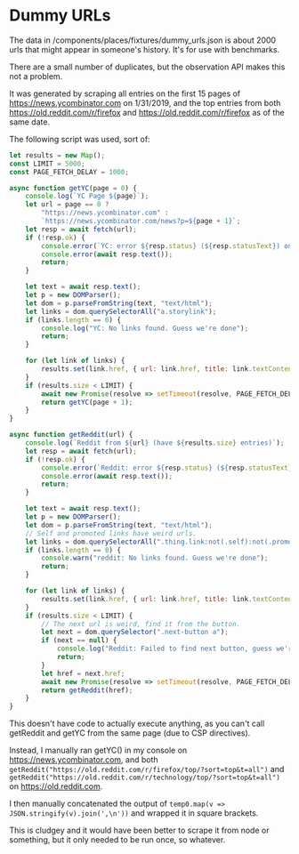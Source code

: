 # Dummy URLs

The data in /components/places/fixtures/dummy_urls.json is about 2000 urls that might appear in someone's history. It's for use with benchmarks.

There are a small number of duplicates, but the observation API makes this not a problem.

It was generated by scraping all entries on the first 15 pages of https://news.ycombinator.com on 1/31/2019, and the top entries from both https://old.reddit.com/r/firefox and https://old.reddit.com/r/firefox as of the same date.

The following script was used, sort of:

```js
let results = new Map();
const LIMIT = 5000;
const PAGE_FETCH_DELAY = 1000;

async function getYC(page = 0) {
    console.log(`YC Page ${page}`);
    let url = page == 0 ?
        "https://news.ycombinator.com" :
        `https://news.ycombinator.com/news?p=${page + 1}`;
    let resp = await fetch(url);
    if (!resp.ok) {
        console.error(`YC: error ${resp.status} (${resp.statusText}) on page ${page}.`, resp);
        console.error(await resp.text());
        return;
    }

    let text = await resp.text();
    let p = new DOMParser();
    let dom = p.parseFromString(text, "text/html");
    let links = dom.querySelectorAll("a.storylink");
    if (links.length == 0) {
        console.log("YC: No links found. Guess we're done");
        return;
    }

    for (let link of links) {
        results.set(link.href, { url: link.href, title: link.textContent });
    }
    if (results.size < LIMIT) {
        await new Promise(resolve => setTimeout(resolve, PAGE_FETCH_DELAY));
        return getYC(page + 1);
    }
}

async function getReddit(url) {
    console.log(`Reddit from ${url} (have ${results.size} entries)`);
    let resp = await fetch(url);
    if (!resp.ok) {
        console.error(`Reddit: error ${resp.status} (${resp.statusText}) on page ${page}.`, resp);
        console.error(await resp.text());
        return;
    }

    let text = await resp.text();
    let p = new DOMParser();
    let dom = p.parseFromString(text, "text/html");
    // Self and promoted links have weird urls.
    let links = dom.querySelectorAll(".thing.link:not(.self):not(.promoted) a.title");
    if (links.length == 0) {
        console.warn("reddit: No links found. Guess we're done");
        return;
    }

    for (let link of links) {
        results.set(link.href, { url: link.href, title: link.textContent });
    }
    if (results.size < LIMIT) {
        // The next url is weird, find it from the button.
        let next = dom.querySelector(".next-button a");
        if (next == null) {
            console.log("Reddit: Failed to find next button, guess we're done");
            return;
        }
        let href = next.href;
        await new Promise(resolve => setTimeout(resolve, PAGE_FETCH_DELAY));
        return getReddit(href);
    }
}
```

This doesn't have code to actually execute anything, as you can't call getReddit and getYC from the same page (due to CSP directives).

Instead, I manually ran getYC() in my console on https://news.ycombinator.com, and both `getReddit("https://old.reddit.com/r/firefox/top/?sort=top&t=all")` and `getReddit("https://old.reddit.com/r/technology/top/?sort=top&t=all")` on https://old.reddit.com.

I then manually concatenated the output of `temp0.map(v => JSON.stringify(v).join(',\n'))` and wrapped it in square brackets.

This is cludgey and it would have been better to scrape it from node or something, but it only needed to be run once, so whatever.
